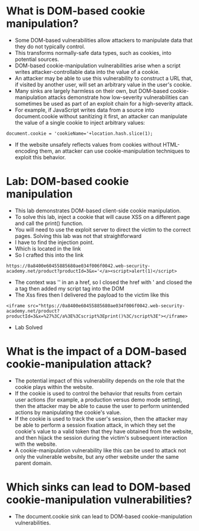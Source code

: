 # What is DOM-based cookie manipulation?
- Some DOM-based vulnerabilities allow attackers to manipulate data that they do not typically control. 
- This transforms normally-safe data types, such as cookies, into potential sources. 
- DOM-based cookie-manipulation vulnerabilities arise when a script writes attacker-controllable data into the value of a cookie.
- An attacker may be able to use this vulnerability to construct a URL that, if visited by another user, will set an arbitrary value in the user's cookie. 
- Many sinks are largely harmless on their own, but DOM-based cookie-manipulation attacks demonstrate how low-severity vulnerabilities can sometimes be used as part of an exploit chain for a high-severity attack. 
- For example, if JavaScript writes data from a source into document.cookie without sanitizing it first, an attacker can manipulate the value of a single cookie to inject arbitrary values:
```
document.cookie = 'cookieName='+location.hash.slice(1);
```
- If the website unsafely reflects values from cookies without HTML-encoding them, an attacker can use cookie-manipulation techniques to exploit this behavior.

# Lab: DOM-based cookie manipulation
- This lab demonstrates DOM-based client-side cookie manipulation. 
- To solve this lab, inject a cookie that will cause XSS on a different page and call the print() function. 
- You will need to use the exploit server to direct the victim to the correct pages.
Solving this lab was not that straightforward
- I have to find the injection point.
- Which is located in the link
- So I crafted this into the link
```
https://0a8400e60455885680ae034f006f0042.web-security-academy.net/product?productId=3&x='</a><script>alert(1)</script>
```
- The context was '' in an a href, so I closed the href with ' and closed the a tag then added my script tag into the DOM
- The Xss fires then I delivered the payload to the victim like this
```
<iframe src="https://0a8400e60455885680ae034f006f0042.web-security-academy.net/product?productId=3&x=%27%3C/a%3E%3Cscript%3Eprint()%3C/script%3E"></iframe>
```
- Lab Solved

# What is the impact of a DOM-based cookie-manipulation attack?
- The potential impact of this vulnerability depends on the role that the cookie plays within the website. 
- If the cookie is used to control the behavior that results from certain user actions (for example, a production versus demo mode setting), then the attacker may be able to cause the user to perform unintended actions by manipulating the cookie's value.
- If the cookie is used to track the user's session, then the attacker may be able to perform a session fixation attack, in which they set the cookie's value to a valid token that they have obtained from the website, and then hijack the session during the victim's subsequent interaction with the website. 
- A cookie-manipulation vulnerability like this can be used to attack not only the vulnerable website, but any other website under the same parent domain.

# Which sinks can lead to DOM-based cookie-manipulation vulnerabilities?
- The document.cookie sink can lead to DOM-based cookie-manipulation vulnerabilities.

